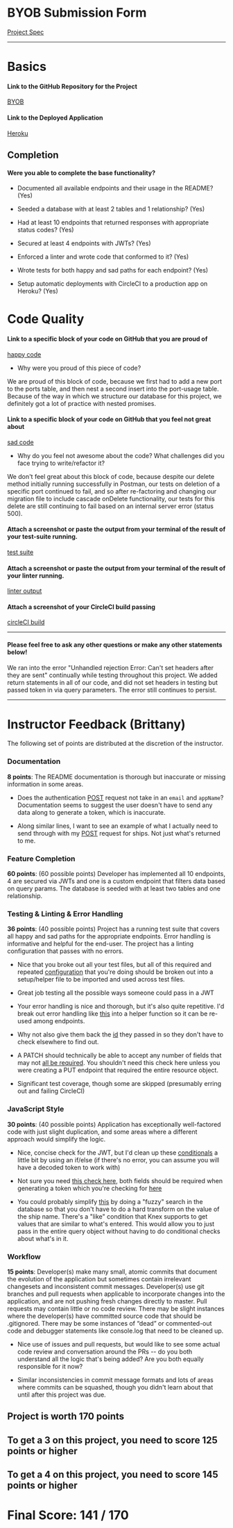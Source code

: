 # BYOB Submission Form

[Project Spec](http://frontend.turing.io/projects/build-your-own-backend.html)

------

# Basics

#### Link to the GitHub Repository for the Project
[BYOB](https://github.com/mschae16/byob)

#### Link to the Deployed Application
[Heroku](https://byob-jargo.herokuapp.com/)


## Completion

#### Were you able to complete the base functionality?

* Documented all available endpoints and their usage in the README?
(Yes)

* Seeded a database with at least 2 tables and 1 relationship?
(Yes)

* Had at least 10 endpoints that returned responses with appropriate status codes?
(Yes)

* Secured at least 4 endpoints with JWTs?
(Yes)

* Enforced a linter and wrote code that conformed to it?
(Yes)

* Wrote tests for both happy and sad paths for each endpoint?
(Yes)

* Setup automatic deployments with CircleCI to a production app on Heroku?
(Yes)

# Code Quality

#### Link to a specific block of your code on GitHub that you are proud of
[happy code](https://github.com/mschae16/byob/blob/1f09148eb1b81a98b3cece40d91c57e4057df98c/server.js#L172-L231)

* Why were you proud of this piece of code?

We are proud of this block of code, because we first had to add a new port to the ports table, and then nest a second insert into the port-usage table. Because of the way in which we structure our database for this project, we definitely got a lot of practice with nested promises.

#### Link to a specific block of your code on GitHub that you feel not great about
[sad code](https://github.com/mschae16/byob/blob/master/server.js#L261-L273)

* Why do you feel not awesome about the code? What challenges did you face trying to write/refactor it?

We don't feel great about this block of code, because despite our delete method initially running successfully in Postman, our tests on deletion of a specific port continued to fail, and so after re-factoring and changing our migration file to include cascade onDelete functionality, our tests for this delete are still continuing to fail based on an internal server error (status 500).

#### Attach a screenshot or paste the output from your terminal of the result of your test-suite running.

[test suite](<img width="1035" alt="screen shot 2017-10-13 at 12 34 37 pm" src="https://user-images.githubusercontent.com/25696270/31560801-f3510f14-b012-11e7-9839-beef7e6db4b4.png">)

#### Attach a screenshot or paste the output from your terminal of the result of your linter running.

[linter output](<img width="727" alt="screen shot 2017-10-13 at 12 31 17 pm" src="https://user-images.githubusercontent.com/25696270/31560724-ae7abcbe-b012-11e7-8d6d-7086da04feef.png">
)

#### Attach a screenshot of your CircleCI build passing

[circleCI build](<img width="1182" alt="screen shot 2017-10-13 at 12 49 34 pm" src="https://user-images.githubusercontent.com/25696270/31561411-0099e806-b015-11e7-8951-ee33950e4e77.png">)

-----

#### Please feel free to ask any other questions or make any other statements below!

We ran into the error "Unhandled rejection Error: Can't set headers after they are sent" continually while testing throughout this project. We added return statements in all of our code, and did not set headers in testing but passed token in via query parameters. The error still continues to persist.

-----


# Instructor Feedback (Brittany)

The following set of points are distributed at the discretion of the instructor.

### Documentation

**8 points**: The README documentation is thorough but inaccurate or missing information in some areas.

* Does the authentication [POST](https://github.com/mschae16/byob/blob/master/documentation/POST-authenticate.md) request not take in an `email` and `appName`? Documentation seems to suggest the user doesn't have to send any data along to generate a token, which is inaccurate.

* Along similar lines, I want to see an example of what I actually need to send through with my [POST](https://github.com/mschae16/byob/blob/master/documentation/POST-ships.md) request for ships. Not just what's returned to me. 

### Feature Completion

**60 points**: (60 possible points) Developer has implemented all 10 endpoints, 4 are secured via JWTs and one is a custom endpoint that filters data based on query params. The database is seeded with at least two tables and one relationship.

### Testing & Linting & Error Handling

**36 points**: (40 possible points) Project has a running test suite that covers all happy and sad paths for the appropriate endpoints. Error handling is informative and helpful for the end-user. The project has a linting configuration that passes with no errors.

* Nice that you broke out all your test files, but all of this required and repeated [configuration](https://github.com/mschae16/byob/blob/master/test/jwt.spec.js#L1-L15) that you're doing should be broken out into a setup/helper file to be imported and used across test files.

* Great job testing all the possible ways someone could pass in a JWT

* Your error handling is nice and thorough, but it's also quite repetitive. I'd break out error handling like [this](https://github.com/mschae16/byob/blob/master/server.js#L237-L254) into a helper function so it can be re-used among endpoints.

* Why not also give them back the [id](https://github.com/mschae16/byob/blob/master/server.js#L268) they passed in so they don't have to check elsewhere to find out.

* A PATCH should technically be able to accept any number of fields that may not [all be required](https://github.com/mschae16/byob/blob/master/server.js#L300-L303). You shouldn't need this check here unless you were creating a PUT endpoint that required the entire resource object.

* Significant test coverage, though some are skipped (presumably erring out and failing CircleCI)

### JavaScript Style

**30 points**: (40 possible points) Application has exceptionally well-factored code with just slight duplication, and some areas where a different approach would simplify the logic.

* Nice, concise check for the JWT, but I'd clean up these [conditionals](37-40) a little bit by using an if/else (if there's no error, you can assume you will have a decoded token to work with)

* Not sure you need [this check here](https://github.com/mschae16/byob/blob/master/server.js#L62), both fields should be required when generating a token which you're checking for [here](https://github.com/mschae16/byob/blob/master/server.js#L76)

* You could probably simplify [this](https://github.com/mschae16/byob/blob/master/server.js#L120-L128) by doing a "fuzzy" search in the database so that you don't have to do a hard transform on the value of the ship name. There's a "like" condition that Knex supports to get values that are similar to what's entered. This would allow you to just pass in the entire query object without having to do conditional checks about what's in it.


### Workflow

**15 points**: Developer(s) make many small, atomic commits that document the evolution of the application but sometimes contain irrelevant changesets and inconsistent commit messages. Developer(s) use git branches and pull requests when applicable to incorporate changes into the application, and are not pushing fresh changes directly to master. Pull requests may contain little or no code review. There may be slight instances where the developer(s) have committed source code that should be .gitignored. There may be some instances of “dead” or commented-out code and debugger statements like console.log that need to be cleaned up.

* Nice use of issues and pull requests, but would like to see some actual code review and conversation around the PRs -- do you both understand all the logic that's being added? Are you both equally responsible for it now?

* Similar inconsistencies in commit message formats and lots of areas where commits can be squashed, though you didn't learn about that until after this project was due.

## Project is worth 170 points

## To get a 3 on this project, you need to score 125 points or higher
## To get a 4 on this project, you need to score 145 points or higher

# Final Score: 141 / 170
